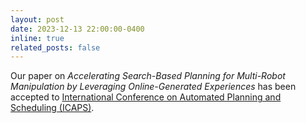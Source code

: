 ```yaml
---
layout: post
date: 2023-12-13 22:00:00-0400
inline: true
related_posts: false
---
```


Our paper on _Accelerating Search-Based Planning for Multi-Robot Manipulation
by Leveraging Online-Generated Experiences_ has been accepted to [International Conference on Automated Planning and Scheduling (ICAPS)](https://icaps24.icaps-conference.org). 

[//]: # (with [Yorai Shaoul]&#40;https://yoraish.com&#41;.)
